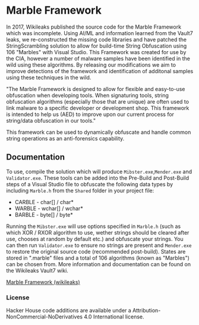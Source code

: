 # Marble Framework

In 2017, Wikileaks published the source code for the Marble Framework which was incomplete. Using AI/ML and
information learned from the Vault7 leaks, we re-constructed the missing code libraries and have patched the
StringScrambling solution to allow for build-time String Obfuscation using 106 "Marbles" with Visual Studio. 
This Framework was created for use by the CIA, however a number of malware samples have been identified in
the wild using these algorithms. By releasing our modifications we aim to improve detections of the framework
and identification of additonal samples using these techniques in the wild. 

 "The Marble Framework is designed to allow for flexible and easy-to-use obfuscation when developing tools. 
 When signaturing tools, string obfuscation algorithms (especially those that are unique) are often used to 
 link malware to a specific developer or development shop. This framework is intended to help us (AED) to 
 improve upon our current process for string/data obfuscation in our tools."

This framework can be used to dynamically obfuscate and handle common string operations as an anti-forensics
capability. 

## Documentation

To use, compile the solution which will produce `Mibster.exe`,`Mender.exe` and `Validator.exe`. These tools
can be added into the Pre-Build and Post-Build steps of a Visual Studio file to obfuscate the following
data types by including `Marble.h` from the `Shared` folder in your project file:

 * CARBLE - char[] / char*
 * WARBLE - wchar[] / wchar*
 * BARBLE - byte[] / byte* 
 
Running the `Mibster.exe` will use options specified in `Marble.h` (such as which XOR / RXOR algorithm to use,
wether strings should be cleared after use, chooses at random by default etc.) and obfuscate your strings. You
can then run `Validator.exe` to ensure no strings are present and `Mender.exe` to restore the original source
code (recommended post-build). States are stored in ".marble" files and a total of 106 algorithms (known as
"Marbles") can be chosen from. More information and documentation can be found on the Wikileaks Vault7 wiki.

[Marble Framework (wikileaks)](https://wikileaks.org/ciav7p1/cms/page_14588467.html)

### License

Hacker House code additions are available under a Attribution-NonCommercial-NoDerivatives 4.0 International license.
 

